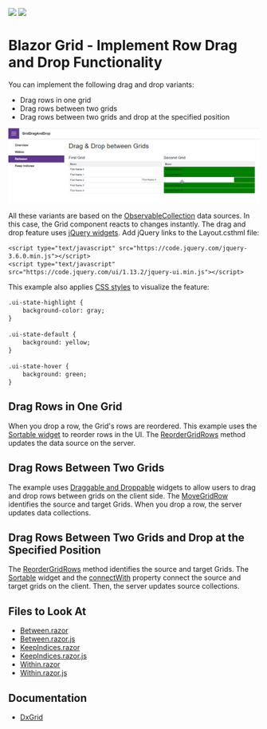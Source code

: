 <!-- default badges list -->
[![](https://img.shields.io/badge/Open_in_DevExpress_Support_Center-FF7200?style=flat-square&logo=DevExpress&logoColor=white)](https://supportcenter.devexpress.com/ticket/details/T1109419)
[![](https://img.shields.io/badge/📖_How_to_use_DevExpress_Examples-e9f6fc?style=flat-square)](https://docs.devexpress.com/GeneralInformation/403183)
<!-- default badges end -->

# Blazor Grid - Implement Row Drag and Drop Functionality

You can implement the following drag and drop variants:

- Drag rows in one grid
- Drag rows between two grids
- Drag rows between two grids and drop at the specified position

![Drag between two grids](result.png)

All these variants are based on the [ObservableCollection](https://docs.microsoft.com/en-us/dotnet/api/system.collections.objectmodel.observablecollection-1?view=net-6.0) data sources. In this case, the Grid component reacts to changes instantly. The drag and drop feature uses [jQuery widgets](https://jqueryui.com/draggable/). Add jQuery links to the Layout.csthml file:

```
<script type="text/javascript" src="https://code.jquery.com/jquery-3.6.0.min.js"></script>
<script type="text/javascript" src="https://code.jquery.com/ui/1.13.2/jquery-ui.min.js"></script>
```

This example also applies [CSS styles](./CS/GridDragAndDrop/wwwroot/css/site.css) to visualize the feature:

```
.ui-state-highlight {
    background-color: gray;
}

.ui-state-default {
    background: yellow;
}

.ui-state-hover {
    background: green;
}
```

## Drag Rows in One Grid

When you drop a row, the Grid's rows are reordered. This example uses the [Sortable widget](./CS/GridDragAndDrop/Pages/Within.razor.js#L12) to reorder rows in the UI. The [ReorderGridRows](./CS/GridDragAndDrop/Pages/Within.razor#L48) method updates the data source on the server.

## Drag Rows Between Two Grids

The example uses [Draggable and Droppable](.CS/GridDragAndDrop/Pages/Between.razor.js#L12) widgets to allow users to drag and drop rows between grids on the client side. The [MoveGridRow](./CS/GridDragAndDrop/Pages/Between.razor#L76) identifies the source and target Grids. When you drop a row, the server updates data collections.

## Drag Rows Between Two Grids and Drop at the Specified Position

The [ReorderGridRows](./CS/GridDragAndDrop/Pages/KeepIndices.razor#L77) method identifies the source and target Grids. The [Sortable](./CS/GridDragAndDrop/Pages/KeepIndices.razor.js#L16) widget and the [connectWith](./CS/GridDragAndDrop/Pages/KeepIndices.razor.js#L23) property connect the source and target grids on the client. Then, the server updates source collections.

## Files to Look At

- [Between.razor](./CS/GridDragAndDrop/Pages/Between.razor)
- [Between.razor.js](./CS/GridDragAndDrop/Pages/Between.razor.js)
- [KeepIndices.razor](./CS/GridDragAndDrop/Pages/KeepIndices.razor)
- [KeepIndices.razor.js](./CS/GridDragAndDrop/Pages/KeepIndices.razor.js)
- [Within.razor](./CS/GridDragAndDrop/Pages/Within.razor)
- [Within.razor.js](./CS/GridDragAndDrop/Pages/Within.razor.js)

## Documentation

- [DxGrid](https://docs.devexpress.com/Blazor/DevExpress.Blazor.DxGrid)
